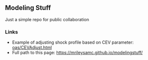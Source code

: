 ## Modeling Stuff
Just a simple repo for public collaboration

### Links
* Example of adjusting shock profile based on CEV parameter: [oas/CEVAdjust.html](oas/CEVAdjust.html)
* Full path to this page: <https://mrileysamc.github.io/modelingstuff/>

